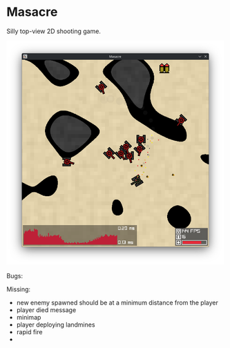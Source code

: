 # Masacre

Silly top-view 2D shooting game.

![Screenshot](./misc/screenshot.png)

Bugs:

Missing:

- new enemy spawned should be at a minimum distance from the player
- player died message
- minimap
- player deploying landmines
- rapid fire
- 